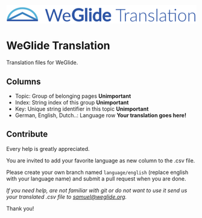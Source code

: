 ![WeGlide translation logo](./logo.png)

# WeGlide Translation
Translation files for WeGlide.

## Columns

* Topic: Group of belonging pages **Unimportant**
* Index: String index of this group **Unimportant**
* Key: Unique string identifier in this topic **Unimportant**
* German, English, Dutch..: Language row **Your translation goes here!**

## Contribute
Every help is greatly appreciated.

You are invited to add your favorite language as new column to the .csv file.

Please create your own branch named ``language/english`` (replace english with your language name) and submit a pull request when you are done.

*If you need help, are not familiar with git or do not want to use it send us your translated .csv file to samuel@weglide.org.*

Thank you!

